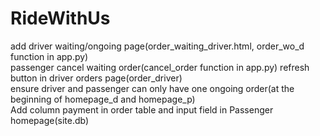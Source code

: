 # RideWithUs
add driver waiting/ongoing page(order_waiting_driver.html, order_wo_d function in app.py)  
passenger cancel waiting order(cancel_order function in app.py) refresh button in driver orders page(order_driver)  
ensure driver and passenger can only have one ongoing order(at the beginning of homepage_d and homepage_p)  
Add column payment in order table and input field in Passenger homepage(site.db)  
